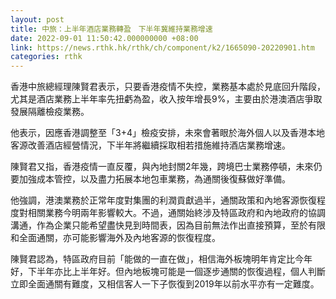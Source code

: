 ```yaml
---
layout: post
title: 中旅：上半年酒店業務轉盈　下半年冀維持業務增速
date: 2022-09-01 11:50:42.000000000 +08:00
link: https://news.rthk.hk/rthk/ch/component/k2/1665090-20220901.htm
categories: rthk
---
```


香港中旅總經理陳賢君表示，只要香港疫情不失控，業務基本處於見底回升階段，尤其是酒店業務上半年率先扭虧為盈，收入按年增長9%，主要由於港澳酒店爭取發展隔離檢疫業務。

他表示，因應香港調整至「3+4」檢疫安排，未來會著眼於海外個人以及香港本地客源改善酒店經營情況，下半年將繼續採取相若措施維持酒店業務增速。

陳賢君又指，香港疫情一直反覆，與內地封關2年幾，跨境巴士業務停頓，未來仍要加強成本管控，以及盡力拓展本地包車業務，為通關後復蘇做好準備。

他強調，港澳業務於正常年度對集團的利潤貢獻過半，通關政策和內地客源恢復程度對相關業務今明兩年影響較大。不過，通關始終涉及特區政府和內地政府的協調溝通，作為企業只能希望盡快見到時間表，因為目前無法作出直接預算，至於有限和全面通關，亦可能影響海外及內地客源的恢復程度。

陳賢君認為，特區政府目前「能做的一直在做」，相信海外板塊明年肯定比今年好，下半年亦比上半年好。但內地板塊可能是一個逐步通關的恢復過程，個人判斷立即全面通關有難度，又相信客人一下子恢復到2019年以前水平亦有一定難度。
